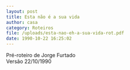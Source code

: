 ```yaml
---
layout: post
title: Esta não é a sua vida
author: casa
category: Roteiros
file: /uploads/esta-nao-eh-a-sua-vida-rot.pdf
date: 1990-10-22 16:25:02
---
```

Pré-roteiro de Jorge Furtado\
Versão 22/10/1990